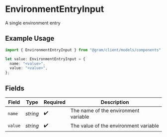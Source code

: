 # EnvironmentEntryInput

A single environment entry

## Example Usage

```typescript
import { EnvironmentEntryInput } from "@gram/client/models/components";

let value: EnvironmentEntryInput = {
  name: "<value>",
  value: "<value>",
};
```

## Fields

| Field                                 | Type                                  | Required                              | Description                           |
| ------------------------------------- | ------------------------------------- | ------------------------------------- | ------------------------------------- |
| `name`                                | *string*                              | :heavy_check_mark:                    | The name of the environment variable  |
| `value`                               | *string*                              | :heavy_check_mark:                    | The value of the environment variable |